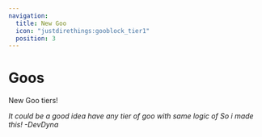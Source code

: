 ```yaml
---
navigation:
  title: New Goo
  icon: "justdirethings:gooblock_tier1"
  position: 3
---
```


# Goos

New Goo tiers!

<CategoryIndex category="goo"></CategoryIndex>

_It could be a good idea have any tier of goo with same logic of <ItemLink id="justdynathings:energized_goo"/> So i made this!
-DevDyna_

<CategoryIndex category="energy_goo"></CategoryIndex>
